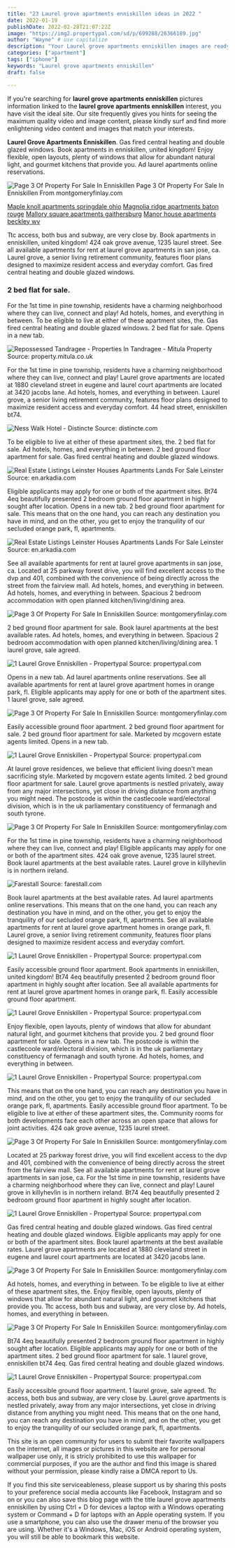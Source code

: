 ```yaml
---
title: "23 Laurel grove apartments enniskillen ideas in 2022 "
date: 2022-01-19
publishDate: 2022-02-28T21:07:22Z
image: "https://img2.propertypal.com/sd/p/699288/26366189.jpg"
author: "Wayne" # use capitalize
description: "Your Laurel grove apartments enniskillen images are ready. Laurel grove apartments enniskillen are a topic that is being searched for and liked by netizens now. You can Get the Laurel grove apartments enniskillen files here. Get all free images."
categories: ["apartment"]
tags: ["iphone"]
keywords: "Laurel grove apartments enniskillen"
draft: false

---
```


If you're searching for **laurel grove apartments enniskillen** pictures information linked to the **laurel grove apartments enniskillen** interest, you have visit the ideal  site.  Our site frequently  gives you  hints  for seeing  the maximum  quality video and image  content, please kindly surf and find more enlightening video content and images  that match your interests.

**Laurel Grove Apartments Enniskillen**. Gas fired central heating and double glazed windows. Book apartments in enniskillen, united kingdom! Enjoy flexible, open layouts, plenty of windows that allow for abundant natural light, and gourmet kitchens that provide you. Ad laurel apartments online reservations.

![Page 3 Of Property For Sale In Enniskillen](https://img2.propertypal.com/01db01640005b530e3/p/701015/26533289.jpg "Page 3 Of Property For Sale In Enniskillen")
Page 3 Of Property For Sale In Enniskillen From montgomeryfinlay.com

[Maple knoll apartments springdale ohio](/maple-knoll-apartments-springdale-ohio/)
[Magnolia ridge apartments baton rouge](/magnolia-ridge-apartments-baton-rouge/)
[Mallory square apartments gaithersburg](/mallory-square-apartments-gaithersburg/)
[Manor house apartments beckley wv](/manor-house-apartments-beckley-wv/)

Ttc access, both bus and subway, are very close by. Book apartments in enniskillen, united kingdom! 424 oak grove avenue, 1235 laurel street. See all available apartments for rent at laurel grove apartments in san jose, ca. Laurel grove, a senior living retirement community, features floor plans designed to maximize resident access and everyday comfort. Gas fired central heating and double glazed windows.

### 2 bed flat for sale.

For the 1st time in pine township, residents have a charming neighborhood where they can live, connect and play! Ad hotels, homes, and everything in between. To be eligible to live at either of these apartment sites, the. Gas fired central heating and double glazed windows. 2 bed flat for sale. Opens in a new tab.


![Repossessed Tandragee - Properties In Tandragee - Mitula Property](https://imganuncios.mitula.net/hill_house_4_main_street_laurelvale_tandragee_armagh_bt62_2ln_3560133617287108489.jpg "Repossessed Tandragee - Properties In Tandragee - Mitula Property")
Source: property.mitula.co.uk

For the 1st time in pine township, residents have a charming neighborhood where they can live, connect and play! Laurel grove apartments are located at 1880 cleveland street in eugene and laurel court apartments are located at 3420 jacobs lane. Ad hotels, homes, and everything in between. Laurel grove, a senior living retirement community, features floor plans designed to maximize resident access and everyday comfort. 44 head street, enniskillen bt74.

![Ness Walk Hotel - Distincte](https://www.distincte.com/wp-content/uploads/2019/08/Courtyard-.jpg "Ness Walk Hotel - Distincte")
Source: distincte.com

To be eligible to live at either of these apartment sites, the. 2 bed flat for sale. Ad hotels, homes, and everything in between. 2 bed ground floor apartment for sale. Gas fired central heating and double glazed windows.

![Real Estate Listings Leinster Houses Apartments Lands For Sale Leinster](https://datafile4.arkadia.com/pictures/properties/w480h480/7-6939452-636372446694245184.jpg "Real Estate Listings Leinster Houses Apartments Lands For Sale Leinster")
Source: en.arkadia.com

Eligible applicants may apply for one or both of the apartment sites. Bt74 4eq beautifully presented 2 bedroom ground floor apartment in highly sought after location. Opens in a new tab. 2 bed ground floor apartment for sale. This means that on the one hand, you can reach any destination you have in mind, and on the other, you get to enjoy the tranquility of our secluded orange park, fl, apartments.

![Real Estate Listings Leinster Houses Apartments Lands For Sale Leinster](https://datafile7.arkadia.com/pictures/properties/w480h480/18-3030447-2856222355109660937.jpg "Real Estate Listings Leinster Houses Apartments Lands For Sale Leinster")
Source: en.arkadia.com

See all available apartments for rent at laurel grove apartments in san jose, ca. Located at 25 parkway forest drive, you will find excellent access to the dvp and 401, combined with the convenience of being directly across the street from the fairview mall. Ad hotels, homes, and everything in between. Ad hotels, homes, and everything in between. Spacious 2 bedroom accommodation with open planned kitchen/living/dining area.

![Page 3 Of Property For Sale In Enniskillen](https://img2.propertypal.com/01db01640005b530e3/p/697451/26215778.jpg "Page 3 Of Property For Sale In Enniskillen")
Source: montgomeryfinlay.com

2 bed ground floor apartment for sale. Book laurel apartments at the best available rates. Ad hotels, homes, and everything in between. Spacious 2 bedroom accommodation with open planned kitchen/living/dining area. 1 laurel grove, sale agreed.

![1 Laurel Grove Enniskillen - Propertypal](https://img2.propertypal.com/sd/p/699288/26366188.jpg "1 Laurel Grove Enniskillen - Propertypal")
Source: propertypal.com

Opens in a new tab. Ad laurel apartments online reservations. See all available apartments for rent at laurel grove apartment homes in orange park, fl. Eligible applicants may apply for one or both of the apartment sites. 1 laurel grove, sale agreed.

![Page 3 Of Property For Sale In Enniskillen](https://img2.propertypal.com/01db01640005b530e3/p/699295/26366524.jpg "Page 3 Of Property For Sale In Enniskillen")
Source: montgomeryfinlay.com

Easily accessible ground floor apartment. 2 bed ground floor apartment for sale. 2 bed ground floor apartment for sale. Marketed by mcgovern estate agents limited. Opens in a new tab.

![1 Laurel Grove Enniskillen - Propertypal](https://img2.propertypal.com/sd/p/699288/26366190.jpg "1 Laurel Grove Enniskillen - Propertypal")
Source: propertypal.com

At laurel grove residences, we believe that efficient living doesn’t mean sacrificing style. Marketed by mcgovern estate agents limited. 2 bed ground floor apartment for sale. Laurel grove apartments is nestled privately, away from any major intersections, yet close in driving distance from anything you might need. The postcode is within the castlecoole ward/electoral division, which is in the uk parliamentary constituency of fermanagh and south tyrone.

![Page 3 Of Property For Sale In Enniskillen](https://img2.propertypal.com/01db01640005b530e3/p/700455/26495187.jpg "Page 3 Of Property For Sale In Enniskillen")
Source: montgomeryfinlay.com

For the 1st time in pine township, residents have a charming neighborhood where they can live, connect and play! Eligible applicants may apply for one or both of the apartment sites. 424 oak grove avenue, 1235 laurel street. Book laurel apartments at the best available rates. Laurel grove in killyhevlin is in northern ireland.

![Farestall](https://farestall.com/wp-content/uploads/2021/09/atlanta_small_title_circle.png "Farestall")
Source: farestall.com

Book laurel apartments at the best available rates. Ad laurel apartments online reservations. This means that on the one hand, you can reach any destination you have in mind, and on the other, you get to enjoy the tranquility of our secluded orange park, fl, apartments. See all available apartments for rent at laurel grove apartment homes in orange park, fl. Laurel grove, a senior living retirement community, features floor plans designed to maximize resident access and everyday comfort.

![1 Laurel Grove Enniskillen - Propertypal](https://img2.propertypal.com/sd/p/699288/26366181.jpg "1 Laurel Grove Enniskillen - Propertypal")
Source: propertypal.com

Easily accessible ground floor apartment. Book apartments in enniskillen, united kingdom! Bt74 4eq beautifully presented 2 bedroom ground floor apartment in highly sought after location. See all available apartments for rent at laurel grove apartment homes in orange park, fl. Easily accessible ground floor apartment.

![1 Laurel Grove Enniskillen - Propertypal](https://img2.propertypal.com/sd/p/699288/26366179.jpg "1 Laurel Grove Enniskillen - Propertypal")
Source: propertypal.com

Enjoy flexible, open layouts, plenty of windows that allow for abundant natural light, and gourmet kitchens that provide you. 2 bed ground floor apartment for sale. Opens in a new tab. The postcode is within the castlecoole ward/electoral division, which is in the uk parliamentary constituency of fermanagh and south tyrone. Ad hotels, homes, and everything in between.

![1 Laurel Grove Enniskillen - Propertypal](https://img2.propertypal.com/sd/p/699288/26366191.jpg "1 Laurel Grove Enniskillen - Propertypal")
Source: propertypal.com

This means that on the one hand, you can reach any destination you have in mind, and on the other, you get to enjoy the tranquility of our secluded orange park, fl, apartments. Easily accessible ground floor apartment. To be eligible to live at either of these apartment sites, the. Community rooms for both developments face each other across an open space that allows for joint activities. 424 oak grove avenue, 1235 laurel street.

![Page 3 Of Property For Sale In Enniskillen](https://img2.propertypal.com/01db01640005b530e3/p/701015/26533289.jpg "Page 3 Of Property For Sale In Enniskillen")
Source: montgomeryfinlay.com

Located at 25 parkway forest drive, you will find excellent access to the dvp and 401, combined with the convenience of being directly across the street from the fairview mall. See all available apartments for rent at laurel grove apartments in san jose, ca. For the 1st time in pine township, residents have a charming neighborhood where they can live, connect and play! Laurel grove in killyhevlin is in northern ireland. Bt74 4eq beautifully presented 2 bedroom ground floor apartment in highly sought after location.

![1 Laurel Grove Enniskillen - Propertypal](https://img2.propertypal.com/sd/p/699288/26366184.jpg "1 Laurel Grove Enniskillen - Propertypal")
Source: propertypal.com

Gas fired central heating and double glazed windows. Gas fired central heating and double glazed windows. Eligible applicants may apply for one or both of the apartment sites. Book laurel apartments at the best available rates. Laurel grove apartments are located at 1880 cleveland street in eugene and laurel court apartments are located at 3420 jacobs lane.

![Page 3 Of Property For Sale In Enniskillen](https://img2.propertypal.com/01db01640005b530e3/p/695508/26023312.jpg "Page 3 Of Property For Sale In Enniskillen")
Source: montgomeryfinlay.com

Ad hotels, homes, and everything in between. To be eligible to live at either of these apartment sites, the. Enjoy flexible, open layouts, plenty of windows that allow for abundant natural light, and gourmet kitchens that provide you. Ttc access, both bus and subway, are very close by. Ad hotels, homes, and everything in between.

![Page 3 Of Property For Sale In Enniskillen](https://img2.propertypal.com/01db01640005b530e3/p/690051/25596303.jpg "Page 3 Of Property For Sale In Enniskillen")
Source: montgomeryfinlay.com

Bt74 4eq beautifully presented 2 bedroom ground floor apartment in highly sought after location. Eligible applicants may apply for one or both of the apartment sites. 2 bed ground floor apartment for sale. 1 laurel grove, enniskillen bt74 4eq. Gas fired central heating and double glazed windows.

![1 Laurel Grove Enniskillen - Propertypal](https://img2.propertypal.com/sd/p/699288/26366189.jpg "1 Laurel Grove Enniskillen - Propertypal")
Source: propertypal.com

Easily accessible ground floor apartment. 1 laurel grove, sale agreed. Ttc access, both bus and subway, are very close by. Laurel grove apartments is nestled privately, away from any major intersections, yet close in driving distance from anything you might need. This means that on the one hand, you can reach any destination you have in mind, and on the other, you get to enjoy the tranquility of our secluded orange park, fl, apartments.

This site is an open community for users to submit their favorite wallpapers on the internet, all images or pictures in this website are for personal wallpaper use only, it is stricly prohibited to use this wallpaper for commercial purposes, if you are the author and find this image is shared without your permission, please kindly raise a DMCA report to Us.

If you find this site serviceableness, please support us by sharing this posts to your preference social media accounts like Facebook, Instagram and so on or you can also save this blog page with the title laurel grove apartments enniskillen by using Ctrl + D for devices a laptop with a Windows operating system or Command + D for laptops with an Apple operating system. If you use a smartphone, you can also use the drawer menu of the browser you are using. Whether it's a Windows, Mac, iOS or Android operating system, you will still be able to bookmark this website.
